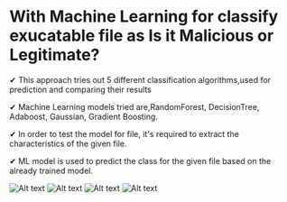 # With Machine Learning for classify exucatable file as Is it Malicious or Legitimate?

✔ This approach tries out 5 different classification algorithms,used for prediction and comparing their results

✔ Machine Learning models tried are,RandomForest, DecisionTree, Adaboost, Gaussian, Gradient Boosting.

✔ In order to test the model for file, it's required to extract the characteristics of the given file.

✔ ML model is used to predict the class for the given file based on the already trained model.

![Alt text](https://github.com/akash14204/Machine-learning-Malware-Detection-Final-year-Project/blob/master/Screenshots/d.png?raw=true)
![Alt text](https://github.com/akash14204/Machine-learning-Malware-Detection-Final-year-Project/blob/master/Screenshots/e.png?raw=true)
![Alt text](https://github.com/akash14204/Machine-learning-Malware-Detection-Final-year-Project/blob/master/Screenshots/b.png?raw=true)
![Alt text](https://github.com/akash14204/Machine-learning-Malware-Detection-Final-year-Project/blob/master/Screenshots/c.png?raw=true)

